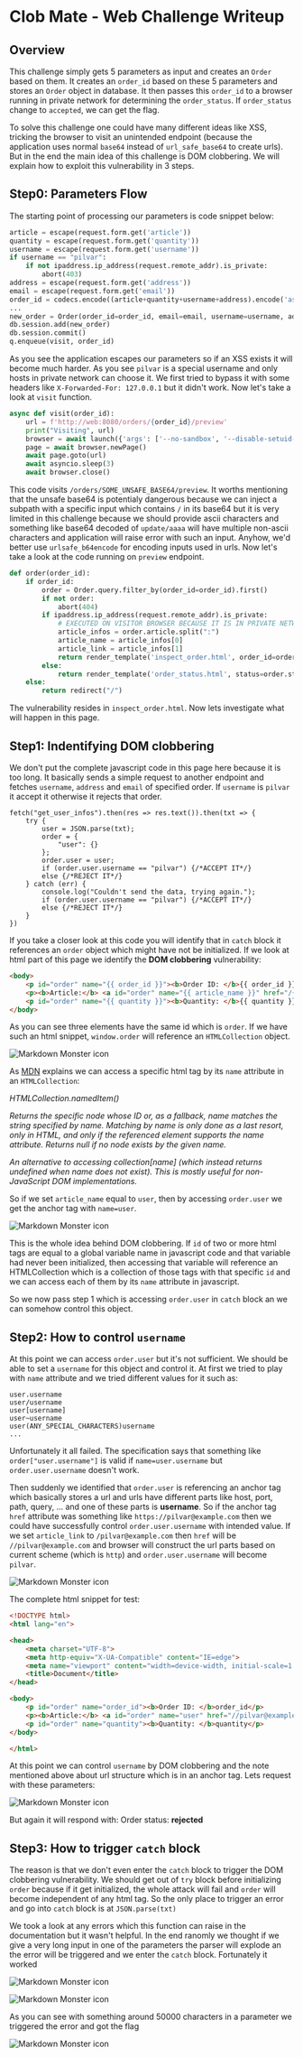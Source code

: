 # Clob Mate - Web Challenge Writeup

## Overview

This challenge simply gets 5 parameters as input and creates an `Order` based on them. It creates an `order_id` based on these 5 parameters and stores an `Order` object in database. It then passes this `order_id` to a browser running in private network for determining the `order_status`. If `order_status` change to `accepted`, we can get the flag.

To solve this challenge one could have many different ideas like XSS, tricking the browser to visit an unintended endpoint (because the application uses normal `base64` instead of `url_safe_base64` to create urls). But in the end the main idea of this challenge is DOM clobbering. We will explain how to exploit this vulnerability in 3 steps.

## Step0: Parameters Flow 

The starting point of processing our parameters is code snippet below:

```Python
article = escape(request.form.get('article'))
quantity = escape(request.form.get('quantity'))
username = escape(request.form.get('username'))
if username == "pilvar":
    if not ipaddress.ip_address(request.remote_addr).is_private:
        abort(403)
address = escape(request.form.get('address'))
email = escape(request.form.get('email'))
order_id = codecs.encode((article+quantity+username+address).encode('ascii'), 'base64').decode('utf-8')
...
new_order = Order(order_id=order_id, email=email, username=username, address=address, article=article, quantity=quantity, status=status)
db.session.add(new_order)
db.session.commit()
q.enqueue(visit, order_id)
```

As you see the application escapes our parameters so if an XSS exists it will become much harder. As you see `pilvar` is a special username and only hosts in private network can choose it. We first tried to bypass it with some headers like `X-Forwarded-For: 127.0.0.1` but it didn't work. Now let's take a look at `visit` function.

```Python
async def visit(order_id):
    url = f'http://web:8080/orders/{order_id}/preview'
    print("Visiting", url)
    browser = await launch({'args': ['--no-sandbox', '--disable-setuid-sandbox']})
    page = await browser.newPage()
    await page.goto(url)
    await asyncio.sleep(3)
    await browser.close()
```

This code visits `/orders/SOME_UNSAFE_BASE64/preview`. It worths mentioning that the unsafe base64 is potentialy dangerous because we can inject a subpath with a specific input which contains `/` in its base64 but it is very limited in this challenge because we should provide ascii characters and something like base64 decoded of `update/aaaa` will have multiple non-ascii characters and application will raise error with such an input. Anyhow, we'd better use `urlsafe_b64encode` for encoding inputs used in urls. Now let's take a look at the code running on `preview` endpoint.

```Python
def order(order_id):
    if order_id:
        order = Order.query.filter_by(order_id=order_id).first()
        if not order:
            abort(404)
        if ipaddress.ip_address(request.remote_addr).is_private:
            # EXECUTED ON VISITOR BROWSER BECAUSE IT IS IN PRIVATE NETWORK
            article_infos = order.article.split(":")
            article_name = article_infos[0]
            article_link = article_infos[1]
            return render_template('inspect_order.html', order_id=order.order_id, article_name=article_name, article_link=article_link, quantity=order.quantity)
        else:
            return render_template('order_status.html', status=order.status)
    else:
        return redirect("/")
```

The vulnerability resides in `inspect_order.html`. Now lets investigate what will happen in this page.

## Step1: Indentifying DOM clobbering

We don't put the complete javascript code in this page here because it is too long. It basically sends a simple request to another endpoint and fetches `username`, `address` and `email` of specified order. If `username` is `pilvar` it accept it otherwise it rejects that order.

```JS
fetch("get_user_infos").then(res => res.text()).then(txt => {
    try {
        user = JSON.parse(txt);
        order = {
            "user": {}
        };
        order.user = user;
        if (order.user.username == "pilvar") {/*ACCEPT IT*/}
        else {/*REJECT IT*/}
    } catch (err) {
        console.log("Couldn't send the data, trying again.");
        if (order.user.username == "pilvar") {/*ACCEPT IT*/}
        else {/*REJECT IT*/}
    }
})
```

If you take a closer look at this code you will identify that in `catch` block it references an `order` object which might have not be initialized. If we look at html part of this page we identify the **DOM clobbering** vulnerability:

```html
<body>
    <p id="order" name="{{ order_id }}"><b>Order ID: </b>{{ order_id }}</p>
    <p><b>Article:</b> <a id="order" name="{{ article_name }}" href="/{{ article_link }}">{{ article_name }}</a></p>
    <p id="order" name="{{ quantity }}"><b>Quantity: </b>{{ quantity }}</p>
</body>
```

As you can see three elements have the same id which is `order`. If we have such an html snippet, `window.order` will reference an `HTMLCollection` object.

<img src="https://i.imgur.com/WHOjOZL.png"
     alt="Markdown Monster icon"
     style="margin-right: 10px;" />


As [MDN](https://developer.mozilla.org/en-US/docs/Web/API/HTMLCollection) explains we can access a specific html tag by its `name` attribute in an `HTMLCollection`:

*HTMLCollection.namedItem()*

*Returns the specific node whose ID or, as a fallback, name matches the string specified by name. Matching by name is only done as a last resort, only in HTML, and only if the referenced element supports the name attribute. Returns null if no node exists by the given name.*

*An alternative to accessing collection[name] (which instead returns undefined when name does not exist). This is mostly useful for non-JavaScript DOM implementations.*

So if we set `article_name` equal to `user`, then by accessing `order.user` we get the anchor tag with `name=user`.

<img src="https://i.imgur.com/kBKH8O7.png"
     alt="Markdown Monster icon"
     style="margin-right: 10px;" />

This is the whole idea behind DOM clobbering. If `id` of two or more html tags are equal to a global variable name in javascript code and that variable had never been initialized, then accessing that variable will reference an HTMLCollection which is a collection of those tags with that specific `id` and we can access each of them by its `name` attribute in javascript.

So we now pass step 1 which is accessing `order.user` in `catch` block an we can somehow control this object.

## Step2: How to control `username`

At this point we can access `order.user` but it's not sufficient. We should be able to set a `username` for this object and control it. At first we tried to play with `name` attribute and we tried different values for it such as:

```
user.username
user/username
user[username]
user~username
user(ANY_SPECIAL_CHARACTERS)username
...
```
Unfortunately it all failed. The specification says that something like `order["user.username"]` is valid if `name=user.username` but `order.user.username` doesn't work.

Then suddenly we identified that `order.user` is referencing an anchor tag which basically stores a url and urls have different parts like host, port, path, query, ... and one of these parts is **username**. So if the anchor tag `href` attribute was something like `https://pilvar@example.com` then we could have successfully control `order.user.username` with intended value. If we set `article_link` to `/pilvar@example.com` then `href` will be `//pilvar@example.com` and browser will construct the url parts based on current scheme (which is `http`) and `order.user.username` will become `pilvar`.

<img src="https://i.imgur.com/VhJZcsf.png"
     alt="Markdown Monster icon"
     style="margin-right: 10px;" />

The complete html snippet for test:

```html
<!DOCTYPE html>
<html lang="en">

<head>
    <meta charset="UTF-8">
    <meta http-equiv="X-UA-Compatible" content="IE=edge">
    <meta name="viewport" content="width=device-width, initial-scale=1.0">
    <title>Document</title>
</head>

<body>
    <p id="order" name="order_id"><b>Order ID: </b>order_id</p>
    <p><b>Article:</b> <a id="order" name="user" href="//pilvar@example.com">article_name</a></p>
    <p id="order" name="quantity"><b>Quantity: </b>quantity</p>
</body>

</html>
```

At this point we can control `username` by DOM clobbering and the note mentioned above about url structure which is in an anchor tag. Lets request with these parameters:

<img src="https://i.imgur.com/xd26NxZ.png"
     alt="Markdown Monster icon"
     style="margin-right: 10px;" />

But again it will respond with: Order status: **rejected**

## Step3: How to trigger `catch` block

The reason is that we don't even enter the `catch` block to trigger the DOM clobbering vulnerability. We should get out of `try` block before initializing `order` because if it get initialized, the whole attack will fail and `order` will become independent of any html tag. So the only place to trigger an error and go into `catch` block is at `JSON.parse(txt)`

We took a look at any errors which this function can raise in the documentation but it wasn't helpful. In the end ranomly we thought if we give a very long input in one of the parameters the parser will explode an the error will be triggered and we enter the `catch` block. Fortunately it worked

<img src="https://i.imgur.com/6pqc68N.png"
     alt="Markdown Monster icon"
     style="margin-right: 10px;" />

<img src="https://i.imgur.com/uWavned.png"
     alt="Markdown Monster icon"
     style="margin-right: 10px;" />

As you can see with something around 50000 characters in a parameter we triggered the error and got the flag

<img src="https://i.imgur.com/Y1Emegk.png"
     alt="Markdown Monster icon"
     style="margin-right: 10px;" />
